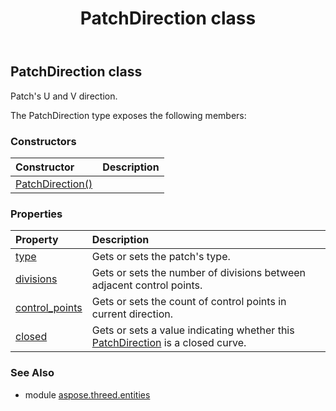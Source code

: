 ﻿---
title: PatchDirection class
second_title: Aspose.3D for Python via .NET API References
description: 
type: docs
weight: 230
url: /python-net/aspose.threed.entities/patchdirection/
is_root: false
---

## PatchDirection class

Patch's U and V direction.



The PatchDirection type exposes the following members:

### Constructors
| Constructor | Description |
| :- | :- |
| [PatchDirection()](/3d/python-net/aspose.threed.entities/patchdirection/__init__/#) |  |


### Properties
| Property | Description |
| :- | :- |
| [type](/3d/python-net/aspose.threed.entities/patchdirection/type) | Gets or sets the patch's type. |
| [divisions](/3d/python-net/aspose.threed.entities/patchdirection/divisions) | Gets or sets the number of divisions between adjacent control points. |
| [control_points](/3d/python-net/aspose.threed.entities/patchdirection/control_points) | Gets or sets the count of control points in current direction. |
| [closed](/3d/python-net/aspose.threed.entities/patchdirection/closed) | Gets or sets a value indicating whether this [PatchDirection](/3d/python-net/aspose.threed.entities/patchdirection) is a closed curve. |


### See Also

* module [aspose.threed.entities](../)
